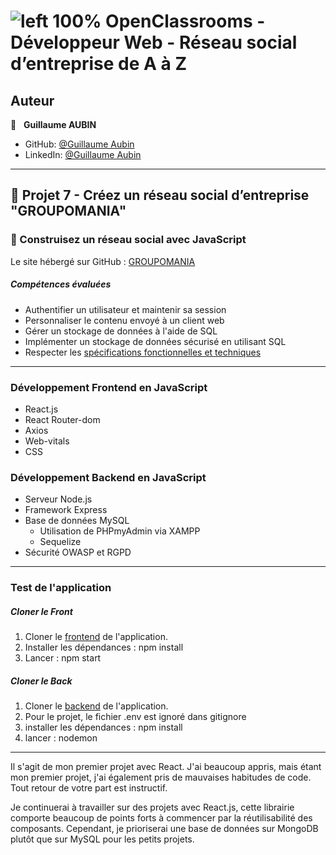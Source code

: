 # ![left 100%](https://github.com/thierry-laval/archives/blob/master/images/Logo_OpenClassrooms.png?raw=true) OpenClassrooms - Développeur Web - Réseau social d’entreprise de A à Z
## Auteur

👤 &nbsp; **Guillaume AUBIN**

* GitHub: [@Guillaume Aubin](https://github.com/GuillaumeAubin?tab=repositories "Cliquez pour voir mes projets")
* LinkedIn: [@Guillaume Aubin](https://www.linkedin.com/in/aubinguillaume/ "Visitez mon profil LinkedIn")

***
## 📎 Projet 7 - Créez un réseau social d’entreprise "GROUPOMANIA"

### 🔨 Construisez un réseau social avec JavaScript

Le site hébergé sur GitHub : [GROUPOMANIA](https://github.com/GuillaumeAubin/Groupomania)

##### Compétences évaluées

* Authentifier un utilisateur et maintenir sa session
* Personnaliser le contenu envoyé à un client web
* Gérer un stockage de données à l'aide de SQL
* Implémenter un stockage de données sécurisé en utilisant SQL
* Respecter les [spécifications fonctionnelles et techniques](https://s3-eu-west-1.amazonaws.com/course.oc-static.com/projects/DWJ_FR_P7/Groupomania_Specs_FR_DWJ_VF.pdf "voir les spécifications")

***

### Développement Frontend en JavaScript
* React.js
* React Router-dom
* Axios
* Web-vitals
* CSS

### Développement Backend en JavaScript

* Serveur Node.js
* Framework Express
* Base de données MySQL
  * Utilisation de PHPmyAdmin via XAMPP
  * Sequelize
* Sécurité OWASP et RGPD

***

### Test de l'application

##### Cloner le Front

1. Cloner le <a href='https://github.com/GuillaumeAubin/Groupomania/tree/master/frontend'>frontend</a> de l'application.
2. Installer les dépendances : npm install
3. Lancer : npm start

##### Cloner le Back

1. Cloner le <a href='https://github.com/GuillaumeAubin/Groupomania/tree/master/backend'>backend</a> de l'application.
2. Pour le projet, le fichier .env est ignoré dans gitignore
3. installer les dépendances : npm install
4. lancer : nodemon

***

Il s'agit de mon premier projet avec React. J'ai beaucoup appris, mais étant mon premier projet, j'ai également pris de mauvaises habitudes de code. Tout retour de votre part est instructif.

Je continuerai à travailler sur des projets avec React.js, cette librairie comporte beaucoup de points forts à commencer par la réutilisabilité des composants. Cependant, je prioriserai une base de données sur MongoDB plutôt que sur MySQL pour les petits projets.
